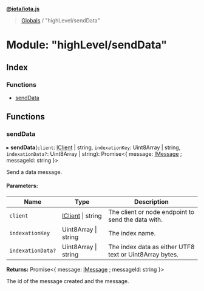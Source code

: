 **[@iota/iota.js](../README.md)**

> [Globals](../README.md) / "highLevel/sendData"

# Module: "highLevel/sendData"

## Index

### Functions

* [sendData](_highlevel_senddata_.md#senddata)

## Functions

### sendData

▸ **sendData**(`client`: [IClient](../interfaces/_models_iclient_.iclient.md) \| string, `indexationKey`: Uint8Array \| string, `indexationData?`: Uint8Array \| string): Promise<{ message: [IMessage](../interfaces/_models_imessage_.imessage.md) ; messageId: string  }\>

Send a data message.

#### Parameters:

Name | Type | Description |
------ | ------ | ------ |
`client` | [IClient](../interfaces/_models_iclient_.iclient.md) \| string | The client or node endpoint to send the data with. |
`indexationKey` | Uint8Array \| string | The index name. |
`indexationData?` | Uint8Array \| string | The index data as either UTF8 text or Uint8Array bytes. |

**Returns:** Promise<{ message: [IMessage](../interfaces/_models_imessage_.imessage.md) ; messageId: string  }\>

The id of the message created and the message.
